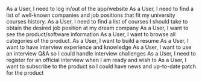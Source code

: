 As a User, I need to log in/out of the app/website
As a User, I need to find a list of well-known companies and job positions that fit my university courses history.
As a User, I need to find a list of courses I should take to obtain the desired job position at my dream company
As a User, I want to see the product/software information
As a User, I want to browse all categories of the product.
As a User, I want to build a resume
As a User, I want to have interview experience and knowledge
As a User, I want to use an interview Q&A so I could handle interview challenges
As a User, I need to register for an official interview when I am ready and wish to
As a User, I want to subscribe to the product so I could have news and up-to-date patch for the product
